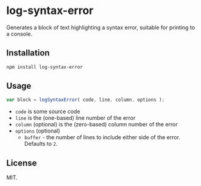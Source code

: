 # log-syntax-error

Generates a block of text highlighting a syntax error, suitable for printing to a console.

## Installation

```bash
npm install log-syntax-error
```

## Usage

```js
var block = logSyntaxError( code, line, column, options );
```

* `code` is some source code
* `line` is the (one-based) line number of the error
* `column` (optional) is the (zero-based) column number of the error
* `options` (optional)
    * `buffer` - the number of lines to include either side of the error. Defaults to `2`.

## License

MIT.